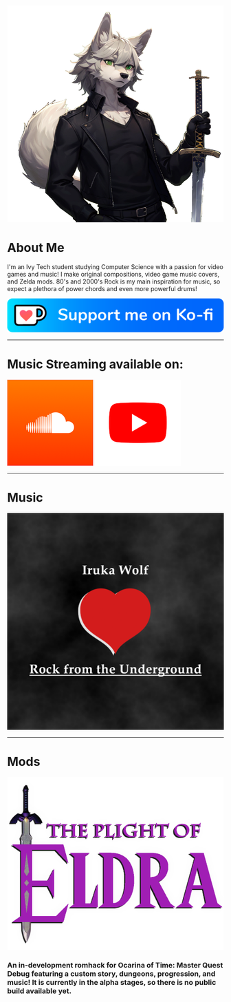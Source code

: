 ![Profile Avatar](images/pfp.png)

# About Me

I'm an Ivy Tech student studying Computer Science with a passion for video games and music! I make original compositions, video game music covers, and Zelda mods. 80's and 2000's Rock is my main inspiration for music, so expect a plethora of power chords and even more powerful drums!

[![Ko-fi](images/kofi_button_blue.png)](https://ko-fi.com/irukawolf)

---

# Music Streaming available on:
[![SoundCloud](images/soundcloud.png)](https://soundcloud.com/iruka-wolf/)  [![YouTube](images/youtube.png)](https://www.youtube.com/@iruka_wolf)

---

# Music
[![Rock from the Underground](images/EP-1.png)](https://ko-fi.com/post/Rock-from-the-Underground-EP-on-Soundcloud-P5P3116F57)

---

# Mods
![Plight of Eldra Romhack](images/plight-of-eldra.png)

### An in-development romhack for Ocarina of Time: Master Quest Debug featuring a custom story, dungeons, progression, and music! It is currently in the alpha stages, so there is no public build available yet.
